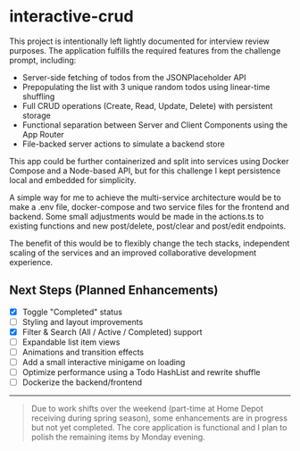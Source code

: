 # interactive-crud

This project is intentionally left lightly documented for interview review purposes. The application fulfills the required features from the challenge prompt, including:

- Server-side fetching of todos from the JSONPlaceholder API
- Prepopulating the list with 3 unique random todos using linear-time shuffling
- Full CRUD operations (Create, Read, Update, Delete) with persistent storage
- Functional separation between Server and Client Components using the App Router
- File-backed server actions to simulate a backend store

This app could be further containerized and split into services using Docker Compose and a Node-based API, but for this challenge I kept persistence local and embedded for simplicity. 

A simple way for me to achieve the multi-service architecture would be to make a .env file, docker-compose and two service files for the frontend and backend. Some small adjustments would be made in the actions.ts to existing functions and new post/delete, post/clear and post/edit endpoints. 

The benefit of this would be to flexibly change the tech stacks, independent scaling of the services and an improved collaborative development experience.

## Next Steps (Planned Enhancements)

- [X] Toggle "Completed" status
- [ ] Styling and layout improvements
- [X] Filter & Search (All / Active / Completed) support
- [ ] Expandable list item views
- [ ] Animations and transition effects
- [ ] Add a small interactive minigame on loading
- [ ] Optimize performance using a Todo HashList and rewrite shuffle
- [ ] Dockerize the backend/frontend

---

> Due to work shifts over the weekend (part-time at Home Depot receiving during spring season), some enhancements are in progress but not yet completed. The core application is functional and I plan to polish the remaining items by Monday evening.
